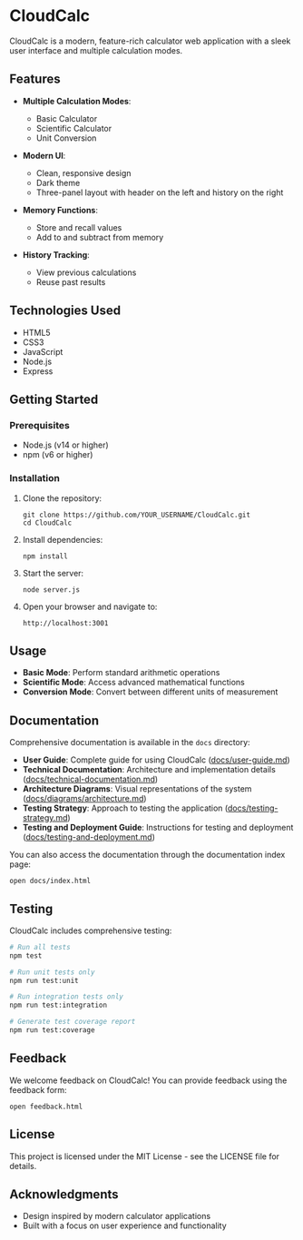 # CloudCalc

CloudCalc is a modern, feature-rich calculator web application with a sleek user interface and multiple calculation modes.

## Features

- **Multiple Calculation Modes**:

  - Basic Calculator
  - Scientific Calculator
  - Unit Conversion

- **Modern UI**:

  - Clean, responsive design
  - Dark theme
  - Three-panel layout with header on the left and history on the right

- **Memory Functions**:

  - Store and recall values
  - Add to and subtract from memory

- **History Tracking**:
  - View previous calculations
  - Reuse past results

## Technologies Used

- HTML5
- CSS3
- JavaScript
- Node.js
- Express

## Getting Started

### Prerequisites

- Node.js (v14 or higher)
- npm (v6 or higher)

### Installation

1. Clone the repository:

   ```
   git clone https://github.com/YOUR_USERNAME/CloudCalc.git
   cd CloudCalc
   ```

2. Install dependencies:

   ```
   npm install
   ```

3. Start the server:

   ```
   node server.js
   ```

4. Open your browser and navigate to:
   ```
   http://localhost:3001
   ```

## Usage

- **Basic Mode**: Perform standard arithmetic operations
- **Scientific Mode**: Access advanced mathematical functions
- **Conversion Mode**: Convert between different units of measurement

## Documentation

Comprehensive documentation is available in the `docs` directory:

- **User Guide**: Complete guide for using CloudCalc ([docs/user-guide.md](docs/user-guide.md))
- **Technical Documentation**: Architecture and implementation details ([docs/technical-documentation.md](docs/technical-documentation.md))
- **Architecture Diagrams**: Visual representations of the system ([docs/diagrams/architecture.md](docs/diagrams/architecture.md))
- **Testing Strategy**: Approach to testing the application ([docs/testing-strategy.md](docs/testing-strategy.md))
- **Testing and Deployment Guide**: Instructions for testing and deployment ([docs/testing-and-deployment.md](docs/testing-and-deployment.md))

You can also access the documentation through the documentation index page:

```
open docs/index.html
```

## Testing

CloudCalc includes comprehensive testing:

```bash
# Run all tests
npm test

# Run unit tests only
npm run test:unit

# Run integration tests only
npm run test:integration

# Generate test coverage report
npm run test:coverage
```

## Feedback

We welcome feedback on CloudCalc! You can provide feedback using the feedback form:

```
open feedback.html
```

## License

This project is licensed under the MIT License - see the LICENSE file for details.

## Acknowledgments

- Design inspired by modern calculator applications
- Built with a focus on user experience and functionality
